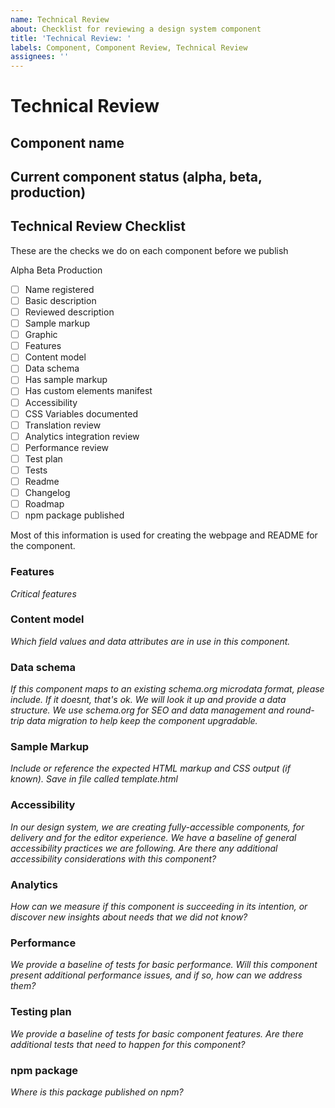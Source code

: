 ```yaml
---
name: Technical Review
about: Checklist for reviewing a design system component
title: 'Technical Review: '
labels: Component, Component Review, Technical Review
assignees: ''
---
```


# Technical Review

## Component name

## Current component status (alpha, beta, production)

## Technical Review Checklist
These are the checks we do on each component before we publish

Alpha
Beta
Production

- [ ] Name registered
- [ ] Basic description
- [ ] Reviewed description
- [ ] Sample markup
- [ ] Graphic
- [ ] Features
- [ ] Content model
- [ ] Data schema
- [ ] Has sample markup
- [ ] Has custom elements manifest
- [ ] Accessibility
- [ ] CSS Variables documented
- [ ] Translation review
- [ ] Analytics integration review
- [ ] Performance review
- [ ] Test plan
- [ ] Tests
- [ ] Readme
- [ ] Changelog
- [ ] Roadmap
- [ ] npm package published

Most of this information is used for creating the webpage and README for the component.

### Features
*Critical features*

### Content model
*Which field values and data attributes are in use in this component.*

### Data schema
*If this component maps to an existing schema.org microdata format, please include. If it doesnt, that's ok. We will look it up and provide a data structure. We use schema.org for SEO and data management and round-trip data migration to help keep the component upgradable.*

### Sample Markup
*Include or reference the expected HTML markup and CSS output (if known). Save in file called template.html*

### Accessibility
*In our design system, we are creating fully-accessible components, for delivery and for the editor experience. We have a baseline of general accessibility practices we are following. Are there any additional accessibility considerations with this component?* 

### Analytics
*How can we measure if this component is succeeding in its intention, or discover new insights about needs that we did not know?*

### Performance
*We provide a baseline of tests for basic performance. Will this component present additional performance issues, and if so, how can we address them?*

### Testing plan
*We provide a baseline of tests for basic component features. Are there additional tests that need to happen for this component?*

### npm package
*Where is this package published on npm?*